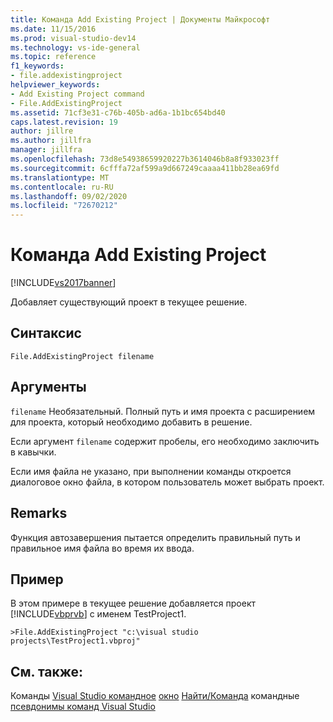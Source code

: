 ```yaml
---
title: Команда Add Existing Project | Документы Майкрософт
ms.date: 11/15/2016
ms.prod: visual-studio-dev14
ms.technology: vs-ide-general
ms.topic: reference
f1_keywords:
- file.addexistingproject
helpviewer_keywords:
- Add Existing Project command
- File.AddExistingProject
ms.assetid: 71cf3e31-c76b-405b-ad6a-1b1bc654bd40
caps.latest.revision: 19
author: jillre
ms.author: jillfra
manager: jillfra
ms.openlocfilehash: 73d8e54938659920227b3614046b8a8f933023ff
ms.sourcegitcommit: 6cfffa72af599a9d667249caaaa411bb28ea69fd
ms.translationtype: MT
ms.contentlocale: ru-RU
ms.lasthandoff: 09/02/2020
ms.locfileid: "72670212"
---
```

# <a name="add-existing-project-command"></a>Команда Add Existing Project
[!INCLUDE[vs2017banner](../../includes/vs2017banner.md)]

Добавляет существующий проект в текущее решение.

## <a name="syntax"></a>Синтаксис

```
File.AddExistingProject filename
```

## <a name="arguments"></a>Аргументы
 `filename` Необязательный. Полный путь и имя проекта с расширением для проекта, который необходимо добавить в решение.

 Если аргумент `filename` содержит пробелы, его необходимо заключить в кавычки.

 Если имя файла не указано, при выполнении команды откроется диалоговое окно файла, в котором пользователь может выбрать проект.

## <a name="remarks"></a>Remarks
 Функция автозавершения пытается определить правильный путь и правильное имя файла во время их ввода.

## <a name="example"></a>Пример
 В этом примере в текущее решение добавляется проект [!INCLUDE[vbprvb](../../includes/vbprvb-md.md)] с именем TestProject1.

```
>File.AddExistingProject "c:\visual studio projects\TestProject1.vbproj"
```

## <a name="see-also"></a>См. также:
 Команды [Visual Studio командное](../../ide/reference/visual-studio-commands.md) [окно](../../ide/reference/command-window.md) [Найти/Команда](../../ide/find-command-box.md) командные [псевдонимы команд Visual Studio](../../ide/reference/visual-studio-command-aliases.md)
